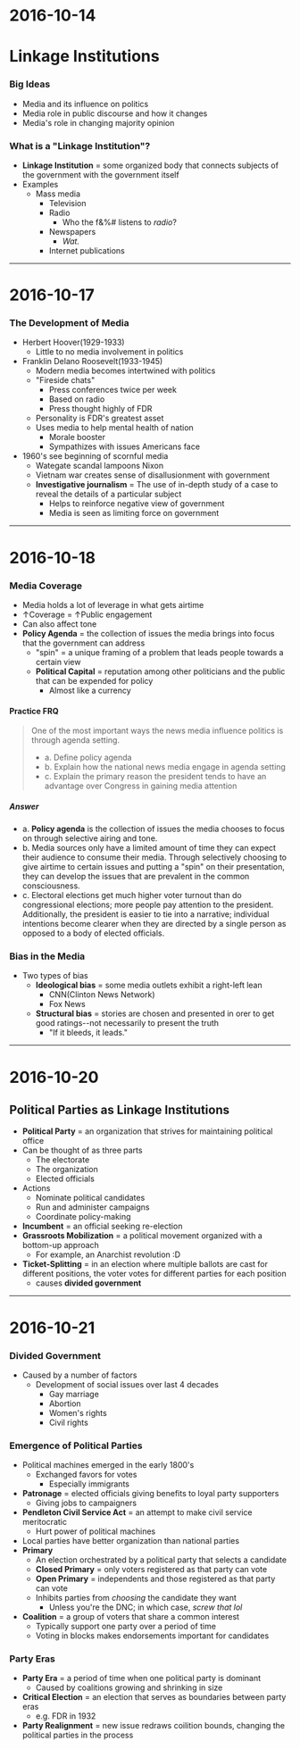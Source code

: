 # 2016-10-14

# Linkage Institutions

### Big Ideas
- Media and its influence on politics
- Media role in public discourse and how it changes
- Media's role in changing majority opinion

### What is a "Linkage Institution"?
- **Linkage Institution** = some organized body that connects subjects of the government with the government itself
- Examples
    * Mass media
        + Television
        + Radio
            - Who the f&%# listens to *radio*?
        + Newspapers
            - *Wat.*
        + Internet publications


---


# 2016-10-17

### The Development of Media
- Herbert Hoover(1929-1933)
    * Little to no media involvement in politics
- Franklin Delano Roosevelt(1933-1945)
    * Modern media becomes intertwined with politics
    * "Fireside chats"
        + Press conferences twice per week
        + Based on radio
        + Press thought highly of FDR
    * Personality is FDR's greatest asset
    * Uses media to help mental health of nation
        + Morale booster
        + Sympathizes with issues Americans face
- 1960's see beginning of scornful media
    * Wategate scandal lampoons Nixon
    * Vietnam war creates sense of disallusionment with government
    * **Investigative journalism** = The use of in-depth study of a case to reveal the details of a particular subject
        + Helps to reinforce negative view of government
        + Media is seen as limiting force on government


---


# 2016-10-18

### Media Coverage
- Media holds a lot of leverage in what gets airtime
- ↑Coverage = ↑Public engagement
- Can also affect tone
- **Policy Agenda** = the collection of issues the media brings into focus that the government can address
    * "spin" = a unique framing of a problem that leads people towards a certain view
    * **Political Capital** = reputation among other politicians and the public that can be expended for policy
        + Almost like a currency

#### Practice FRQ
> One of the most important ways the news media influence politics is through agenda setting.
> - a. Define policy agenda
> - b. Explain how the national news media engage in agenda setting
> - c. Explain the primary reason the president tends to have an advantage over Congress in gaining media attention

##### Answer
- a. **Policy agenda** is the collection of issues the media chooses to focus on through selective airing and tone.
- b. Media sources only have a limited amount of time they can expect their audience to consume their media.  Through selectively choosing to give airtime to certain issues and putting a "spin" on their presentation, they can develop the issues that are prevalent in the common consciousness.
- c. Electoral elections get much higher voter turnout than do congressional elections; more people pay attention to the president.  Additionally, the president is easier to tie into a narrative; individual intentions become clearer when they are directed by a single person as opposed to a body of elected officials.

### Bias in the Media
- Two types of bias
    * **Ideological bias** = some media outlets exhibit a right-left lean
        + CNN(Clinton News Network)
        + Fox News
    * **Structural bias** = stories are chosen and presented in orer to get good ratings--not necessarily to present the truth
        + "If it bleeds, it leads."


---


# 2016-10-20

## Political Parties as Linkage Institutions
- **Political Party** = an organization that strives for maintaining political office
- Can be thought of as three parts
    * The electorate
    * The organization
    * Elected officials
- Actions
    * Nominate political candidates
    * Run and administer campaigns
    * Coordinate policy-making
- **Incumbent** = an official seeking re-election
- **Grassroots Mobilization** = a political movement organized with a bottom-up approach
    * For example, an Anarchist revolution :D
- **Ticket-Splitting** = in an election where multiple ballots are cast for different positions, the voter votes for different parties for each position
    * causes **divided government**


---


# 2016-10-21

### Divided Government
- Caused by a number of factors
    * Development of social issues over last 4 decades
        + Gay marriage
        + Abortion
        + Women's rights
        + Civil rights

### Emergence of Political Parties
- Political machines emerged in the early 1800's
    * Exchanged favors for votes
        + Especially immigrants
- **Patronage** = elected officials giving benefits to loyal party supporters
    * Giving jobs to campaigners
- **Pendleton Civil Service Act** = an attempt to make civil service meritocratic
    * Hurt power of political machines
- Local parties have better organization than national parties
- **Primary**
    * An election orchestrated by a political party that selects a candidate
    * **Closed Primary** = only voters registered as that party can vote
    * **Open Primary** = independents and those registered as that party can vote
    * Inhibits parties from *choosing* the candidate they want
        + Unless you're the DNC; in which case, *screw that lol*
- **Coalition** = a group of voters that share a common interest
    * Typically support one party over a period of time
    * Voting in blocks makes endorsements important for candidates

### Party Eras
- **Party Era** = a period of time when one political party is dominant
    * Caused by coalitions growing and shrinking in size
- **Critical Election** = an election that serves as boundaries between party eras
    * e.g. FDR in 1932
- **Party Realignment** = new issue redraws coilition bounds, changing the political parties in the process
